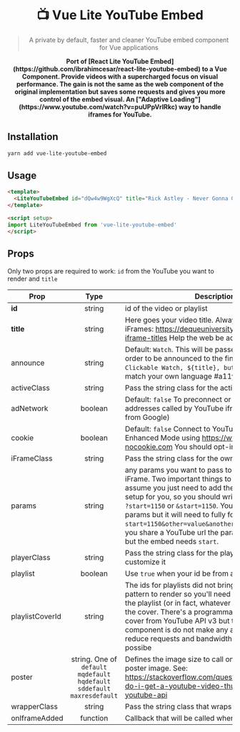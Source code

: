 <div align="center">
    <h1>📺  Vue Lite YouTube Embed</h1>
    <blockquote>A private by default, faster and cleaner YouTube embed component for Vue applications</blockquote>
    <strong>Port of [React Lite YouTube Embed](https://github.com/ibrahimcesar/react-lite-youtube-embed) to a Vue Component. Provide videos with a supercharged focus on visual performance. The gain is not the same as the web component of the original implementation but saves some requests and gives you more control of the embed visual. An ["Adaptive Loading"](https://www.youtube.com/watch?v=puUPpVrIRkc) way to handle iframes for YouTube.</strong>
</div>

## Installation

```sh
yarn add vue-lite-youtube-embed
```

## Usage

```html
<template>
  <LiteYouTubeEmbed id="dQw4w9WgXcQ" title="Rick Astley - Never Gonna Give You Up (Official Music Video)" />
</template>

<script setup>
import LiteYouTubeEmbed from 'vue-lite-youtube-embed'
</script>
```

## Props

Only two props are required to work: `id` from the YouTube you want to render and `title`

| Prop   |      Type      |  Description |
|----------|:--------:|------------|
| **id** |  string | id of the video or playlist |
| **title** |    string   | Here goes your video title. Always provide a title for iFrames: https://dequeuniversity.com/tips/provide-iframe-titles Help the web be accessible ;) #a11y |
| announce |    string   | Default: `Watch`. This will be passed to the button in order to be announced to the final user as in `Clickable Watch, ${title}, button` , customize to match your own language #a11y #i18n |
| activeClass | string | Pass the string class for the active state |
| adNetwork | boolean | Default: `false`  To preconnect or not to doubleclick addresses called by YouTube iframe (the adnetwork from Google) |
| cookie | boolean |    Default: `false` Connect to YouTube via the Privacy-Enhanced Mode using https://www.youtube-nocookie.com You should opt-in to allow cookies|
| iFrameClass | string |    Pass the string class for the own iFrame |
| params | string |    any params you want to pass to the URL in the iFrame. Two important things to notice: You can assume you just need to add the params, we already setup for you, so you should write `start=1150` and not `?start=1150` or `&start=1150`. You can place more params but it will need to fully form: `start=1150&other=value&another=value`. First, when you share a YouTube url the param of time is just `t`, but the embed needs `start`.|
| playerClass | string | Pass the string class for the player, once you can customize it |
| playlist | boolean |    Use `true` when your id be from a playlist |
| playlistCoverId | string | The ids for playlists did not bring the cover in a pattern to render so you'll need pick up a video from the playlist (or in fact, whatever id) and use to render the cover. There's a programmatic way to get the cover from YouTube API v3 but the aim of this component is do not make any another call and reduce requests and bandwidth usage as much as possibe  |
| poster | string. One of `default` `mqdefault`  `hqdefault` `sddefault` `maxresdefault` |   Defines the image size to call on first render as poster image. See: https://stackoverflow.com/questions/2068344/how-do-i-get-a-youtube-video-thumbnail-from-the-youtube-api |
| wrapperClass | string |   Pass the string class that wraps the iFrame |
| onIframeAdded | function | Callback that will be called when iframe is added |